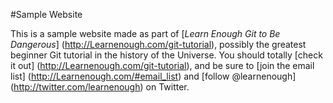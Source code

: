 
#Sample Website

This is a sample website made as part of [*Learn Enough Git to Be Dangerous*] (http://Learnenough.com/git-tutorial), possibly the greatest beginner Git tutorial in the history of the Universe. You should totally [check it out] (http://Learnenough.com/git-tutorial),
and be sure to [join the email list] (http://Learnenough.com/#email_list) and [follow @learnenough] (http://twitter.com/learnenough) on Twitter.
